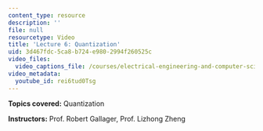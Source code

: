 ```yaml
---
content_type: resource
description: ''
file: null
resourcetype: Video
title: 'Lecture 6: Quantization'
uid: 3d467fdc-5ca8-b724-e980-2994f260525c
video_files:
  video_captions_file: /courses/electrical-engineering-and-computer-science/6-450-principles-of-digital-communications-i-fall-2006/video-lectures/lecture-6-quantization/rei6tud0Tsg.vtt
video_metadata:
  youtube_id: rei6tud0Tsg
---
```


**Topics covered:** Quantization

**Instructors:** Prof. Robert Gallager, Prof. Lizhong Zheng